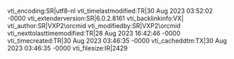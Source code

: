 vti_encoding:SR|utf8-nl
vti_timelastmodified:TR|30 Aug 2023 03:52:02 -0000
vti_extenderversion:SR|6.0.2.8161
vti_backlinkinfo:VX|
vti_author:SR|VXP2\\orcmid
vti_modifiedby:SR|VXP2\\orcmid
vti_nexttolasttimemodified:TR|28 Aug 2023 16:42:46 -0000
vti_timecreated:TR|30 Aug 2023 03:46:35 -0000
vti_cacheddtm:TX|30 Aug 2023 03:46:35 -0000
vti_filesize:IR|2429
